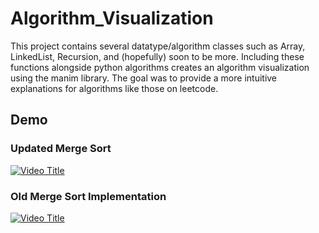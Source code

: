 # Algorithm_Visualization

This project contains several datatype/algorithm classes such as Array, LinkedList, Recursion, and (hopefully) soon to be more. Including these functions alongside python algorithms creates an algorithm visualization using the manim library. The goal was to provide a more intuitive explanations for algorithms like those on leetcode.

## Demo

### Updated Merge Sort

[![Video Title](https://img.youtube.com/vi/3jJJsIgEGz8/0.jpg)](https://www.youtube.com/watch?v=3jJJsIgEGz8)


### Old Merge Sort Implementation

[![Video Title](https://img.youtube.com/vi/pp_ruEFOFM8/0.jpg)](https://www.youtube.com/watch?v=pp_ruEFOFM8)
